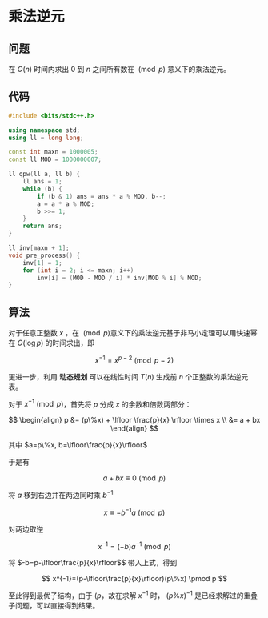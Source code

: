 # 乘法逆元


## 问题
在 $O(n)$ 时间内求出 $0$ 到 $n$ 之间所有数在 $\pmod p$ 意义下的乘法逆元。


## 代码
```cpp
#include <bits/stdc++.h>

using namespace std;
using ll = long long;

const int maxn = 1000005;
const ll MOD = 1000000007;

ll qpw(ll a, ll b) {
    ll ans = 1;
    while (b) {
        if (b & 1) ans = ans * a % MOD, b--;
        a = a * a % MOD;
        b >>= 1;
    }
    return ans;
}

ll inv[maxn + 1];
void pre_process() {
    inv[1] = 1;
    for (int i = 2; i <= maxn; i++)
        inv[i] = (MOD - MOD / i) * inv[MOD % i] % MOD;
}
```

## 算法
对于任意正整数 $x$ ，在 $\pmod p$意义下的乘法逆元基于非马小定理可以用快速幂在 $O(\log p)$ 的时间求出，即

$$
x^{-1}=x^{p-2} \pmod {p-2}
$$

更进一步，利用 **动态规划** 可以在线性时间 $T(n)$ 生成前 $n$ 个正整数的乘法逆元表。

对于 $x^{-1} \pmod p$，首先将 $p$ 分成 $x$ 的余数和倍数两部分：

$$
\begin{align}
    p &= (p\%x) + \lfloor \frac{p}{x} \rfloor \times x \\
      &= a + bx 
\end{align}
$$

其中 $a=p\%x, b=\lfloor\frac{p}{x}\rfloor$ 

于是有

$$
a + bx \equiv 0 \pmod p
$$

将 $a$ 移到右边并在两边同时乘 $b^{-1}$

$$
x \equiv -b^{-1}a \pmod p
$$

对两边取逆

$$
x^{-1} = (-b)a^{-1} \pmod p
$$

将 $-b=p-\lfloor\frac{p}{x}\rfloor$$ 带入上式，得到

$$
x^{-1}=(p-\lfloor\frac{p}{x}\rfloor)(p\%x) \pmod p
$$

至此得到最优子结构，由于 $(p%x) < x$，故在求解 $x^{-1}$ 时， $(p\%x)^{-1}$ 是已经求解过的重叠子问题，可以直接得到结果。
